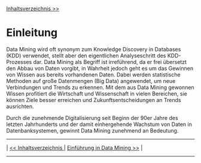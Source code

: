 [Inhaltsverzeichnis >>](02_toc.md)

# Einleitung

Data Mining wird oft synonym zum Knowledge Discovery in Databases (KDD) verwendet, stellt aber den eigentlichen Analyseschritt des KDD-Prozesses dar. Data Mining als Begriff ist irreführend, da er frei übersetzt  den Abbau von Daten vorgibt, in Wahrheit jedoch geht es um das Gewinnen von Wissen aus bereits vorhandenen Daten. Dabei werden statistische Methoden auf große Datenmengen (Big Data) angewendet, um neue Verbindungen und Trends zu erkennen. Mit dem aus Data Mining gewonnen Wissen profitiert die Wirtschaft und Wissenschaft in vielen Bereichen, sie können Ziele besser erreichen und Zukunftsentscheidungen an Trends ausrichten.

Durch die zunehmende Digitalisierung seit Beginn der 90er Jahre des letzten Jahrhunderts und der damit einhergehende Wachstum von Daten in Datenbanksystemen, gewinnt Data Mining zunehmend an Bedeutung. 
***
| [<< Inhaltsverzeichnis ](02_toc.md) | [ Einführung in Data Mining >>](04_einfuehrung.md) |
***
